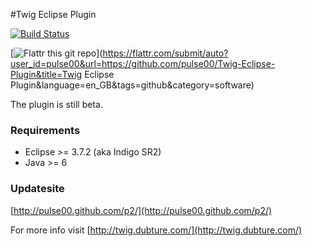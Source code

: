 #Twig Eclipse Plugin

[![Build Status](https://secure.travis-ci.org/pulse00/Twig-Eclipse-Plugin.png)](http://travis-ci.org/pulse00/Twig-Eclipse-Plugin)

[![Flattr this git repo](http://api.flattr.com/button/flattr-badge-large.png)](https://flattr.com/submit/auto?user_id=pulse00&url=https://github.com/pulse00/Twig-Eclipse-Plugin&title=Twig Eclipse Plugin&language=en_GB&tags=github&category=software) 

The plugin is still beta.

### Requirements

- Eclipse >= 3.7.2 (aka Indigo SR2)
- Java >= 6

### Updatesite

[http://pulse00.github.com/p2/](http://pulse00.github.com/p2/)

For more info visit [http://twig.dubture.com/](http://twig.dubture.com/)
